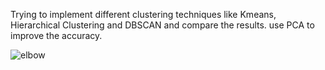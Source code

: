 Trying to implement different clustering techniques like Kmeans, Hierarchical Clustering and DBSCAN and compare the results.
use PCA to improve the accuracy.

![elbow](https://user-images.githubusercontent.com/28704563/141510729-d6a4d4f1-6ab6-4407-a651-130842ecb1fa.PNG)
